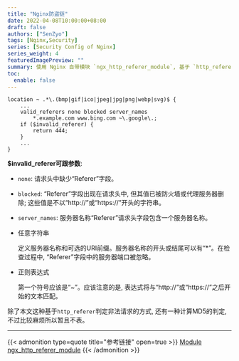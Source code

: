```yaml
---
title: "Nginx防盗链"
date: 2022-04-08T10:00:00+08:00
draft: false
authors: ["SenZyo"]
tags: [Nginx,Security]
series: [Security Config of Nginx]
series_weight: 4
featuredImagePreview: ""
summary: 使用 Nginx 自带模块 `ngx_http_referer_module`, 基于 `http_referer` 判定非法请求, 从而阻止连接。能防盗链, 但只能防一点点, 毕竟模拟 `http_referer` 不是难事。
toc:
  enable: false
---
```


```nginx
location ~ .*\.(bmp|gif|ico|jpeg|jpg|png|webp|svg)$ {
    ...
    valid_referers none blocked server_names 
        *.example.com www.bing.com ~\.google\.;
    if ($invalid_referer) {
        return 444;
    }
    ...
}
```

**$invalid_referer可跟参数**: 

- `none`: 请求头中缺少“Referer”字段。

- `blocked`: “Referer”字段出现在请求头中, 但其值已被防火墙或代理服务器删除; 这些值是不以“http://”或“https://”开头的字符串。

- `server_names`: 服务器名称“Referer”请求头字段包含一个服务器名称。

- 任意字符串

  定义服务器名称和可选的URI前缀。服务器名称的开头或结尾可以有“*”。在检查过程中, “Referer”字段中的服务器端口被忽略。

- 正则表达式

  第一个符号应该是“~”。应该注意的是, 表达式将与“http://”或“https://”之后开始的文本匹配。

除了本文这种基于`http_referer`判定非法请求的方式, 还有一种计算MD5的判定, 不过比较麻烦所以暂且不表。

--------------------

{{< admonition type=quote title="参考链接" open=true >}}
[Module ngx_http_referer_module](http://nginx.org/en/docs/http/ngx_http_referer_module.html)
{{< /admonition >}}

